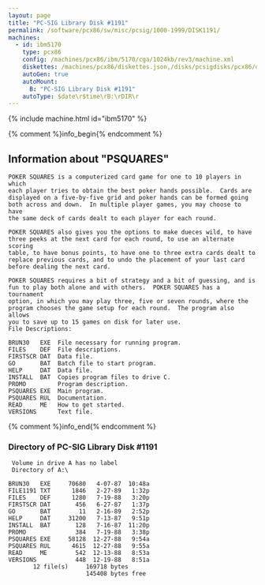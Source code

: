 ```yaml
---
layout: page
title: "PC-SIG Library Disk #1191"
permalink: /software/pcx86/sw/misc/pcsig/1000-1999/DISK1191/
machines:
  - id: ibm5170
    type: pcx86
    config: /machines/pcx86/ibm/5170/cga/1024kb/rev3/machine.xml
    diskettes: /machines/pcx86/diskettes.json,/disks/pcsigdisks/pcx86/diskettes.json
    autoGen: true
    autoMount:
      B: "PC-SIG Library Disk #1191"
    autoType: $date\r$time\rB:\rDIR\r
---
```


{% include machine.html id="ibm5170" %}

{% comment %}info_begin{% endcomment %}

## Information about "PSQUARES"

    POKER SQUARES is a computerized card game for one to 10 players in which
    each player tries to obtain the best poker hands possible.  Cards are
    displayed on a five-by-five grid and poker hands can be formed going
    both across and down.  In multiple player games, you may choose to have
    the same deck of cards dealt to each player for each round.
    
    POKER SQUARES also gives you the options to make dueces wild, to have
    three peeks at the next card for each round, to use an alternate scoring
    table, to have bonus points, to have one to three extra cards dealt to
    replace previous cards, and to undo the placement of your last card
    before dealing the next card.
    
    POKER SQUARES requires a bit of strategy and a bit of guessing, and is
    fun to play both alone and with others.  POKER SQUARES has a tournament
    option, in which you may play three, five or seven rounds, where the
    program chooses the game setup for each round.  The program also allows
    you to save up to 15 games on disk for later use.
    File Descriptions:
    
    BRUN30   EXE  File necessary for running program.
    FILES    DEF  File descriptions.
    FIRSTSCR DAT  Data file.
    GO       BAT  Batch file to start program.
    HELP     DAT  Data file.
    INSTALL  BAT  Copies program files to drive C.
    PROMO         Program description.
    PSQUARES EXE  Main program.
    PSQUARES RUL  Documentation.
    READ     ME   How to get started.
    VERSIONS      Text file.
{% comment %}info_end{% endcomment %}


### Directory of PC-SIG Library Disk #1191

     Volume in drive A has no label
     Directory of A:\

    BRUN30   EXE     70680   4-07-87  10:48a
    FILE1191 TXT      1846   2-27-89   1:32p
    FILES    DEF      1280   7-19-88   3:20p
    FIRSTSCR DAT       456   6-27-87   1:37p
    GO       BAT        11   2-16-89   2:52p
    HELP     DAT     31200   7-13-87   9:51p
    INSTALL  BAT       128   7-16-87  11:20p
    PROMO              384   7-19-88   3:38p
    PSQUARES EXE     58128  12-27-88   9:54a
    PSQUARES RUL      4615  12-27-88   9:55a
    READ     ME        542  12-13-88   8:53a
    VERSIONS           448  12-19-88   8:51a
           12 file(s)     169718 bytes
                          145408 bytes free
